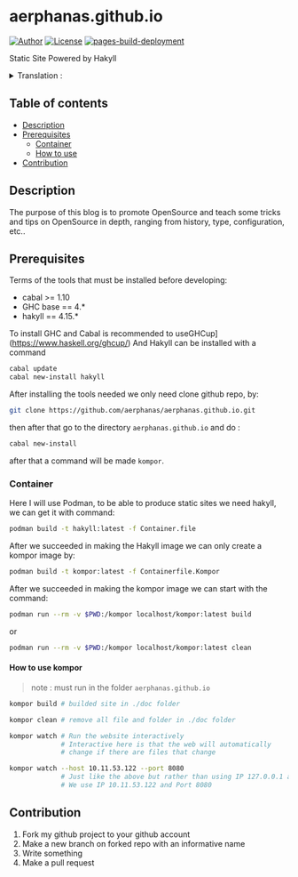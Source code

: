 # aerphanas.github.io

[![Author](https://img.shields.io/badge/author-aerphanas-red.svg)](https://github.com/aerphanas)
[![License](https://img.shields.io/badge/License-BSD--3--Clause-important)](https://github.com/aerphanas/aerphanas.github.io/blob/master/LICENSE)
[![pages-build-deployment](https://github.com/aerphanas/aerphanas.github.io/actions/workflows/pages/pages-build-deployment/badge.svg)](https://github.com/aerphanas/aerphanas.github.io/actions/workflows/pages/pages-build-deployment)

Static Site Powered by Hakyll

<details>
<summary>Translation :</summary>

- [en](https://github.com/aerphanas/aerphanas.github.io/blob/master/README.md)
- [id](https://github.com/aerphanas/aerphanas.github.io/blob/master/BACA-AKU.md)

</details>

## Table of contents
- [Description](#description)
- [Prerequisites](#prerequisites)
  - [Container](#container)
  - [How to use](#how-to-use-kompor)
- [Contribution](#contribution)

## Description

The purpose of this blog is to promote OpenSource and teach some tricks and tips on OpenSource in depth, ranging from history, type, configuration, etc..

## Prerequisites
Terms of the tools that must be installed before developing:

- cabal  >= 1.10
- GHC base == 4.*
- hakyll == 4.15.*

To install GHC and Cabal is recommended to useGHCup](https://www.haskell.org/ghcup/) And Hakyll can be installed with a command

```sh
cabal update
cabal new-install hakyll
```

After installing the tools needed we only need clone github repo, by:

```sh
git clone https://github.com/aerphanas/aerphanas.github.io.git
```

then after that go to the directory ```aerphanas.github.io``` and do :

```sh
cabal new-install
```

after that a command will be made ```kompor```.

### Container

Here I will use Podman, to be able to produce static sites we need hakyll, we can get it with command:

```sh
podman build -t hakyll:latest -f Container.file
```

After we succeeded in making the Hakyll image we can only create a kompor image by:

```sh
podman build -t kompor:latest -f Containerfile.Kompor
```

After we succeeded in making the kompor image we can start with the command:

```sh
podman run --rm -v $PWD:/kompor localhost/kompor:latest build
```

or

```sh
podman run --rm -v $PWD:/kompor localhost/kompor:latest clean
```

#### How to use kompor
> note : must run in the folder ```aerphanas.github.io```

```sh
kompor build # builded site in ./doc folder
```

```sh
kompor clean # remove all file and folder in ./doc folder
```

```sh
kompor watch # Run the website interactively
             # Interactive here is that the web will automatically
             # change if there are files that change
```

```sh
kompor watch --host 10.11.53.122 --port 8080
             # Just like the above but rather than using IP 127.0.0.1 and Port 8000
             # We use IP 10.11.53.122 and Port 8080
```

## Contribution

1. Fork my github project to your github account
2. Make a new branch on forked repo with an informative name
3. Write something
4. Make a pull request

